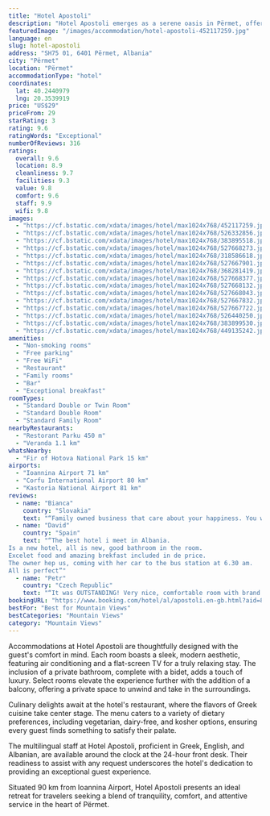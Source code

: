 ```yaml
---
title: "Hotel Apostoli"
description: "Hotel Apostoli emerges as a serene oasis in Përmet, offering guests a harmonious blend of comfort and convenience with its well-manicured garden and welcoming bar."
featuredImage: "/images/accommodation/hotel-apostoli-452117259.jpg"
language: en
slug: hotel-apostoli
address: "SH75 01, 6401 Përmet, Albania"
city: "Përmet"
location: "Përmet"
accommodationType: "hotel"
coordinates:
  lat: 40.2440979
  lng: 20.3539919
price: "US$29"
priceFrom: 29
starRating: 3
rating: 9.6
ratingWords: "Exceptional"
numberOfReviews: 316
ratings:
  overall: 9.6
  location: 8.9
  cleanliness: 9.7
  facilities: 9.3
  value: 9.8
  comfort: 9.6
  staff: 9.9
  wifi: 9.8
images:
  - "https://cf.bstatic.com/xdata/images/hotel/max1024x768/452117259.jpg?k=7d802248c0756922727cc4b9271d080dea658423a3071c83df660eed89eb270f&o=&hp=1"
  - "https://cf.bstatic.com/xdata/images/hotel/max1024x768/526332856.jpg?k=a4c0e8d845a7a60f9c1ff264e03f2a8c23148a492516f16c45c86251ccccae21&o=&hp=1"
  - "https://cf.bstatic.com/xdata/images/hotel/max1024x768/383895518.jpg?k=900118b400b177eaef3ac8a6b60bc1c1c0d1da8ea919c5ac69cfbefa8e90b90f&o=&hp=1"
  - "https://cf.bstatic.com/xdata/images/hotel/max1024x768/527668273.jpg?k=f25f4ffa332c3ae99a7aecb9035be556abe583e1e62f118e53d06a17fb7317be&o=&hp=1"
  - "https://cf.bstatic.com/xdata/images/hotel/max1024x768/318586618.jpg?k=1fc43593edff0dbc3cc71641a93518309361f86fc54d5f2177df24151cb86a99&o=&hp=1"
  - "https://cf.bstatic.com/xdata/images/hotel/max1024x768/527667901.jpg?k=2feaae6a260fd10c30f6286b0bdaf8ad32b964baaf54921192b5a3e47adb9dac&o=&hp=1"
  - "https://cf.bstatic.com/xdata/images/hotel/max1024x768/368281419.jpg?k=8afe4b3d7f917a4b7d21409b4f68d7c54407a1eabeb62ec6ca89ccbe86d53c29&o=&hp=1"
  - "https://cf.bstatic.com/xdata/images/hotel/max1024x768/527668377.jpg?k=253ee8102e0c4e4ed40b498c88c9e60e689d876dc2b3b11534e448d463845e44&o=&hp=1"
  - "https://cf.bstatic.com/xdata/images/hotel/max1024x768/527668132.jpg?k=106c6b61cbc89d2120173ca448f61cf1715ac4a2d6134d20e529bd2e38f19ffd&o=&hp=1"
  - "https://cf.bstatic.com/xdata/images/hotel/max1024x768/527668043.jpg?k=d0f3ccc91b50fc741dabb75859b7d6dbdbd5a516f6f70c8611cae9b4687303d2&o=&hp=1"
  - "https://cf.bstatic.com/xdata/images/hotel/max1024x768/527667832.jpg?k=d3cb840492842379c0feaab9d14f47385c00db2d16903f1276d212531e1d44cf&o=&hp=1"
  - "https://cf.bstatic.com/xdata/images/hotel/max1024x768/527667722.jpg?k=919fb58af4fc1f6e1ad4011f4a5bb143b33130053b4fefd5becf6bc952bcdfdf&o=&hp=1"
  - "https://cf.bstatic.com/xdata/images/hotel/max1024x768/526440250.jpg?k=02484374b71410e4ed3556b267d0132aec571a790bd4e343f594a1aa47c28365&o=&hp=1"
  - "https://cf.bstatic.com/xdata/images/hotel/max1024x768/383899530.jpg?k=4c644fe7ff3418c920aa84ca30358eda54d60b0f11c6bc63fcf6bc77987fad20&o=&hp=1"
  - "https://cf.bstatic.com/xdata/images/hotel/max1024x768/449135242.jpg?k=1e8d12d05dccc6914d6de3acba0a0971062392e2e4c2f4aee95a9c12cabfaa97&o=&hp=1"
amenities:
  - "Non-smoking rooms"
  - "Free parking"
  - "Free WiFi"
  - "Restaurant"
  - "Family rooms"
  - "Bar"
  - "Exceptional breakfast"
roomTypes:
  - "Standard Double or Twin Room"
  - "Standard Double Room"
  - "Standard Family Room"
nearbyRestaurants:
  - "Restorant Parku 450 m"
  - "Veranda 1.1 km"
whatsNearby:
  - "Fir of Hotova National Park 15 km"
airports:
  - "Ioannina Airport 71 km"
  - "Corfu International Airport 80 km"
  - "Kastoria National Airport 81 km"
reviews:
  - name: "Bianca"
    country: "Slovakia"
    text: "“Family owned business that care about your happiness. You will be amazed by son’s English and his business attitude. They washed our car without asking on arrival, provided very delicious dinner, offered free deserts, provided breakfast full of...”"
  - name: "David"
    country: "Spain"
    text: "“The best hotel i meet in Albania.
Is a new hotel, all is new, good bathroom in the room.
Excelet food and amazing brekfast included in de price.
The owner hep us, coming with her car to the bus station at 6.30 am.
All is perfect”"
  - name: "Petr"
    country: "Czech Republic"
    text: "“It was OUTSTANDING! Very nice, comfortable room with brand new furniture, smart TV.... The restaurant was fantastic: huge servings of fantastic food for very affordable prices. It's a family business and as such all the stuff act. They are all...”"
bookingURL: "https://www.booking.com/hotel/al/apostoli.en-gb.html?aid=8035640"
bestFor: "Best for Mountain Views"
bestCategories: "Mountain Views"
category: "Mountain Views"
---
```


Accommodations at Hotel Apostoli are thoughtfully designed with the guest's comfort in mind. Each room boasts a sleek, modern aesthetic, featuring air conditioning and a flat-screen TV for a truly relaxing stay. The inclusion of a private bathroom, complete with a bidet, adds a touch of luxury. Select rooms elevate the experience further with the addition of a balcony, offering a private space to unwind and take in the surroundings.

Culinary delights await at the hotel's restaurant, where the flavors of Greek cuisine take center stage. The menu caters to a variety of dietary preferences, including vegetarian, dairy-free, and kosher options, ensuring every guest finds something to satisfy their palate.

The multilingual staff at Hotel Apostoli, proficient in Greek, English, and Albanian, are available around the clock at the 24-hour front desk. Their readiness to assist with any request underscores the hotel's dedication to providing an exceptional guest experience.

Situated 90 km from Ioannina Airport, Hotel Apostoli presents an ideal retreat for travelers seeking a blend of tranquility, comfort, and attentive service in the heart of Përmet.